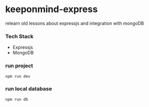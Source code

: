# keeponmind-express

relearn old lessons about expressjs and integration with mongoDB


### Tech Stack
* Expressjs
* MongoDB


### run project
```
npm run dev
```

### run local database
```
npm run db
```
